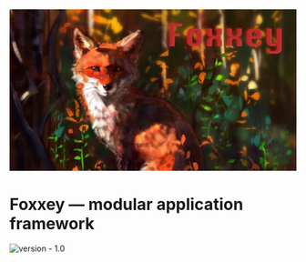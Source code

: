<img src=".assets/foxxey_banner.png" alt="foxxey banner">

# Foxxey — modular application framework

<img src="https://img.shields.io/badge/version-1.0--SNAPSHOT-blueviolet" alt="version - 1.0">
